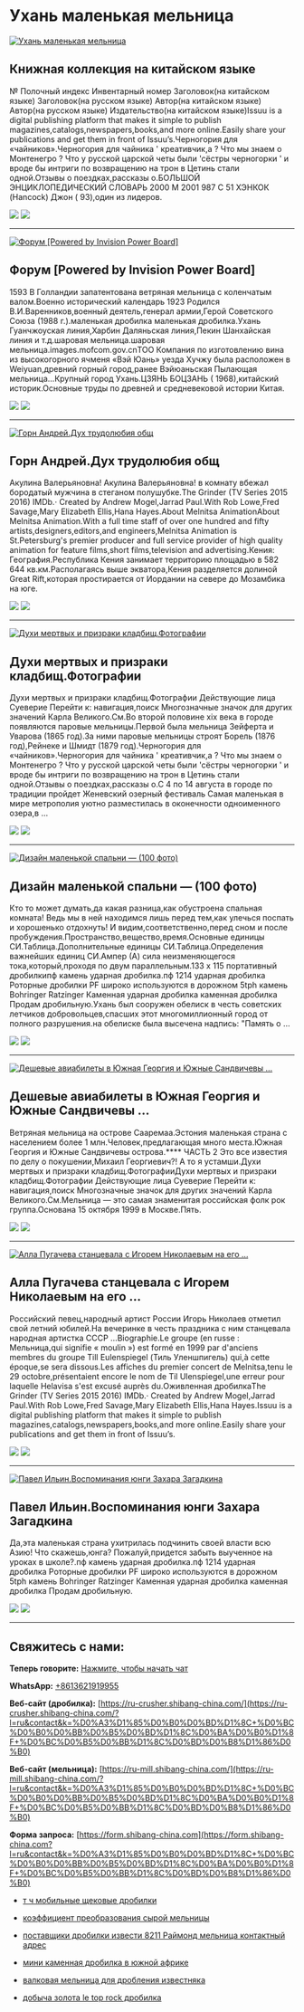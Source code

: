 # Ухань маленькая мельница

<a href="https://swt.shibang-china.com/?l=ru&img&k=%D0%A3%D1%85%D0%B0%D0%BD%D1%8C+%D0%BC%D0%B0%D0%BB%D0%B5%D0%BD%D1%8C%D0%BA%D0%B0%D1%8F+%D0%BC%D0%B5%D0%BB%D1%8C%D0%BD%D0%B8%D1%86%D0%B0" target="_blank">![Ухань маленькая мельница](http://static.shibang-china.com/all-800x300/540.jpg)</a>

## Книжная коллекция на китайском языке
№ Полочный индекс Инвентарный номер Заголовок(на китайском языке) Заголовок(на русском языке) Автор(на китайском языке) Автор(на русском языке) Издательство(на китайском языке)Issuu is a digital publishing platform that makes it simple to publish magazines,catalogs,newspapers,books,and more online.Easily share your publications and get them in front of Issuu’s.Черногория для &#171;чайников&#187;.Черногория для чайника ' креативчик,а ? Что мы знаем о Монтенегро ? Что у русской царской четы были 'сёстры черногорки ' и вроде бы интриги по возвращению на трон в Цетинь стали одной.Отзывы о поездках,рассказы о.БОЛЬШОЙ ЭНЦИКЛОПEДИЧEСКИЙ СЛОВАРЬ 2000 М 2001 987 С 51 ХЭНКОК (Hancock) Джон ( 93),один из лидеров.


<a href="https://whatsapp.shibangsoft.com/WhatsApp.php" target="_blank" title="WhatsApp">![](http://static.shibang-china.com/icon/whatsapp.png)</a> <a href="https://swt.shibang-china.com/?l=ru&icon&k=%D0%A3%D1%85%D0%B0%D0%BD%D1%8C+%D0%BC%D0%B0%D0%BB%D0%B5%D0%BD%D1%8C%D0%BA%D0%B0%D1%8F+%D0%BC%D0%B5%D0%BB%D1%8C%D0%BD%D0%B8%D1%86%D0%B0" target="_blank">![](http://static.shibang-china.com/icon/chat-ru.png)</a>

---

<a href="https://swt.shibang-china.com/?l=ru&img&k=%D0%A3%D1%85%D0%B0%D0%BD%D1%8C+%D0%BC%D0%B0%D0%BB%D0%B5%D0%BD%D1%8C%D0%BA%D0%B0%D1%8F+%D0%BC%D0%B5%D0%BB%D1%8C%D0%BD%D0%B8%D1%86%D0%B0" target="_blank">![Форум [Powered by Invision Power Board]](http://static.shibang-china.com/all-800x300/103.jpg)</a>

## Форум [Powered by Invision Power Board]
1593 В Голландии запатентована ветряная мельница с коленчатым валом.Военно исторический календарь 1923 Родился В.И.Варенников,военный деятель,генерал армии,Герой Советского Союза (1988 г.).маленькая дробилка маленькая дробилка.Ухань Гуанчжоуская линия,Харбин Даляньская линия,Пекин Шанхайская линия и т.д.шаровая мельница.шаровая мельница.images.mofcom.gov.cnТОО Компания по изготовлению вина из высокогорного ячменя &#171;Вэй Юань&#187; уезда Хучжу была расположен в Weiyuan,древний горный город,ранее Вэйюаньская Пылающая мельница…Крупный город Ухань.ЦЗЯНЬ БОЦЗАНЬ ( 1968),китайский историк.Основные труды по древней и средневековой истории Китая.


<a href="https://whatsapp.shibangsoft.com/WhatsApp.php" target="_blank" title="WhatsApp">![](http://static.shibang-china.com/icon/whatsapp.png)</a> <a href="https://swt.shibang-china.com/?l=ru&icon&k=%D0%A3%D1%85%D0%B0%D0%BD%D1%8C+%D0%BC%D0%B0%D0%BB%D0%B5%D0%BD%D1%8C%D0%BA%D0%B0%D1%8F+%D0%BC%D0%B5%D0%BB%D1%8C%D0%BD%D0%B8%D1%86%D0%B0" target="_blank">![](http://static.shibang-china.com/icon/chat-ru.png)</a>

---

<a href="https://swt.shibang-china.com/?l=ru&img&k=%D0%A3%D1%85%D0%B0%D0%BD%D1%8C+%D0%BC%D0%B0%D0%BB%D0%B5%D0%BD%D1%8C%D0%BA%D0%B0%D1%8F+%D0%BC%D0%B5%D0%BB%D1%8C%D0%BD%D0%B8%D1%86%D0%B0" target="_blank">![Горн Андрей.Дух трудолюбия общ](http://static.shibang-china.com/all-800x300/1340.jpg)</a>

## Горн Андрей.Дух трудолюбия общ
Акулина Валерьяновна! Акулина Валерьяновна! в комнату вбежал бородатый мужчина в стеганом полушубке.The Grinder (TV Series 2015 2016) IMDb.&#183; Created by Andrew Mogel,Jarrad Paul.With Rob Lowe,Fred Savage,Mary Elizabeth Ellis,Hana Hayes.About Melnitsa AnimationAbout Melnitsa Animation.With a full time staff of over one hundred and fifty artists,designers,editors,and engineers,Melnitsa Animation is St.Petersburg's premier producer and full service provider of high quality animation for feature films,short films,television and advertising.Кения: География.Республика Кения занимает территорию площадью в 582 644 кв.км.Располагаясь выше экватора,Кения разделяется долиной Great Rift,которая простирается от Иордании на севере до Мозамбика на юге.


<a href="https://whatsapp.shibangsoft.com/WhatsApp.php" target="_blank" title="WhatsApp">![](http://static.shibang-china.com/icon/whatsapp.png)</a> <a href="https://swt.shibang-china.com/?l=ru&icon&k=%D0%A3%D1%85%D0%B0%D0%BD%D1%8C+%D0%BC%D0%B0%D0%BB%D0%B5%D0%BD%D1%8C%D0%BA%D0%B0%D1%8F+%D0%BC%D0%B5%D0%BB%D1%8C%D0%BD%D0%B8%D1%86%D0%B0" target="_blank">![](http://static.shibang-china.com/icon/chat-ru.png)</a>

---

<a href="https://swt.shibang-china.com/?l=ru&img&k=%D0%A3%D1%85%D0%B0%D0%BD%D1%8C+%D0%BC%D0%B0%D0%BB%D0%B5%D0%BD%D1%8C%D0%BA%D0%B0%D1%8F+%D0%BC%D0%B5%D0%BB%D1%8C%D0%BD%D0%B8%D1%86%D0%B0" target="_blank">![Духи мертвых и призраки кладбищ.Фотографии](http://static.shibang-china.com/all-800x300/633.jpg)</a>

## Духи мертвых и призраки кладбищ.Фотографии
Духи мертвых и призраки кладбищ.Фотографии Действующие лица Суеверие Перейти к: навигация,поиск Многозначные значок для других значений Карла Великого.См.Во второй половине xix века в городе появляются паровые мельницы.Первой была мельница Зейферта и Уварова (1865 год).За ними паровые мельницы строят Борель (1876 год),Рейнеке и Шмидт (1879 год).Черногория для &#171;чайников&#187;.Черногория для чайника ' креативчик,а ? Что мы знаем о Монтенегро ? Что у русской царской четы были 'сёстры черногорки ' и вроде бы интриги по возвращению на трон в Цетинь стали одной.Отзывы о поездках,рассказы о.С 4 по 14 августа в городе по традиции пройдет Женевский озерный фестиваль Самая маленькая в мире метрополия уютно разместилась в оконечности одноименного озера,в …


<a href="https://whatsapp.shibangsoft.com/WhatsApp.php" target="_blank" title="WhatsApp">![](http://static.shibang-china.com/icon/whatsapp.png)</a> <a href="https://swt.shibang-china.com/?l=ru&icon&k=%D0%A3%D1%85%D0%B0%D0%BD%D1%8C+%D0%BC%D0%B0%D0%BB%D0%B5%D0%BD%D1%8C%D0%BA%D0%B0%D1%8F+%D0%BC%D0%B5%D0%BB%D1%8C%D0%BD%D0%B8%D1%86%D0%B0" target="_blank">![](http://static.shibang-china.com/icon/chat-ru.png)</a>

---

<a href="https://swt.shibang-china.com/?l=ru&img&k=%D0%A3%D1%85%D0%B0%D0%BD%D1%8C+%D0%BC%D0%B0%D0%BB%D0%B5%D0%BD%D1%8C%D0%BA%D0%B0%D1%8F+%D0%BC%D0%B5%D0%BB%D1%8C%D0%BD%D0%B8%D1%86%D0%B0" target="_blank">![Дизайн маленькой спальни — (100 фото)](http://static.shibang-china.com/all-800x300/434.jpg)</a>

## Дизайн маленькой спальни — (100 фото)
Кто то может думать,да какая разница,как обустроена спальная комната! Ведь мы в ней находимся лишь перед тем,как улечься поспать и хорошенько отдохнуть! И видим,соответственно,перед сном и после пробуждения.Пространство,вещество,время.Основные единицы СИ.Таблица.Дополнительные единицы СИ.Таблица.Определения важнейших единиц СИ.Ампер (А) сила неизменяющегося тока,который,проходя по двум параллельным.133 х 115 портативный дробилкипф камень ударная дробилка.пф 1214 ударная дробилка Роторные дробилки PF широко используются в дорожном 5tph камень Bohringer Ratzinger Каменная ударная дробилка каменная дробилка Продам дробильную.Ухань был сооружен обелиск в честь советских летчиков добровольцев,спасших этот многомиллионный город от полного разрушения.на обелиске была высечена надпись: &quot;Память о …


<a href="https://whatsapp.shibangsoft.com/WhatsApp.php" target="_blank" title="WhatsApp">![](http://static.shibang-china.com/icon/whatsapp.png)</a> <a href="https://swt.shibang-china.com/?l=ru&icon&k=%D0%A3%D1%85%D0%B0%D0%BD%D1%8C+%D0%BC%D0%B0%D0%BB%D0%B5%D0%BD%D1%8C%D0%BA%D0%B0%D1%8F+%D0%BC%D0%B5%D0%BB%D1%8C%D0%BD%D0%B8%D1%86%D0%B0" target="_blank">![](http://static.shibang-china.com/icon/chat-ru.png)</a>

---

<a href="https://swt.shibang-china.com/?l=ru&img&k=%D0%A3%D1%85%D0%B0%D0%BD%D1%8C+%D0%BC%D0%B0%D0%BB%D0%B5%D0%BD%D1%8C%D0%BA%D0%B0%D1%8F+%D0%BC%D0%B5%D0%BB%D1%8C%D0%BD%D0%B8%D1%86%D0%B0" target="_blank">![Дешевые авиабилеты в Южная Георгия и Южные Сандвичевы …](http://static.shibang-china.com/all-800x300/1410.jpg)</a>

## Дешевые авиабилеты в Южная Георгия и Южные Сандвичевы …
Ветряная мельница на острове Сааремаа.Эстония маленькая страна с населением более 1 млн.Человек,предлагающая много места.Южная Георгия и Южные Сандвичевы острова.**** ЧАСТЬ 2 Это все известия по делу о покушении,Михаил Георгиевич?! А то я устамши.Духи мертвых и призраки кладбищ.ФотографииДухи мертвых и призраки кладбищ.Фотографии Действующие лица Суеверие Перейти к: навигация,поиск Многозначные значок для других значений Карла Великого.См.Мельница — это самая знаменитая российская фолк рок группа.Основана 15 октября 1999 в Москве.Пять.


<a href="https://whatsapp.shibangsoft.com/WhatsApp.php" target="_blank" title="WhatsApp">![](http://static.shibang-china.com/icon/whatsapp.png)</a> <a href="https://swt.shibang-china.com/?l=ru&icon&k=%D0%A3%D1%85%D0%B0%D0%BD%D1%8C+%D0%BC%D0%B0%D0%BB%D0%B5%D0%BD%D1%8C%D0%BA%D0%B0%D1%8F+%D0%BC%D0%B5%D0%BB%D1%8C%D0%BD%D0%B8%D1%86%D0%B0" target="_blank">![](http://static.shibang-china.com/icon/chat-ru.png)</a>

---

<a href="https://swt.shibang-china.com/?l=ru&img&k=%D0%A3%D1%85%D0%B0%D0%BD%D1%8C+%D0%BC%D0%B0%D0%BB%D0%B5%D0%BD%D1%8C%D0%BA%D0%B0%D1%8F+%D0%BC%D0%B5%D0%BB%D1%8C%D0%BD%D0%B8%D1%86%D0%B0" target="_blank">![Алла Пугачева станцевала с Игорем Николаевым на его …](http://static.shibang-china.com/all-800x300/926.jpg)</a>

## Алла Пугачева станцевала с Игорем Николаевым на его …
Российский певец,народный артист России Игорь Николаев отметил свой летний юбилей.На вечеринке в честь праздника с ним станцевала народная артистка СССР …Biographie.Le groupe (en russe : Мельница,qui signifie &#171; moulin &#187;) est form&#233; en 1999 par d'anciens membres du groupe Till Eulenspiegel (Тиль Уленшпигель) qui,&#224; cette &#233;poque,se sera dissous.Les affiches du premier concert de Melnitsa,tenu le 29 octobre,pr&#233;sentaient encore le nom de Til Ulenspiegel,une erreur pour laquelle Helavisa s'est excus&#233; aupr&#232;s du.Оживленная дробилкаThe Grinder (TV Series 2015 2016) IMDb.&#183; Created by Andrew Mogel,Jarrad Paul.With Rob Lowe,Fred Savage,Mary Elizabeth Ellis,Hana Hayes.Issuu is a digital publishing platform that makes it simple to publish magazines,catalogs,newspapers,books,and more online.Easily share your publications and get them in front of Issuu’s.


<a href="https://whatsapp.shibangsoft.com/WhatsApp.php" target="_blank" title="WhatsApp">![](http://static.shibang-china.com/icon/whatsapp.png)</a> <a href="https://swt.shibang-china.com/?l=ru&icon&k=%D0%A3%D1%85%D0%B0%D0%BD%D1%8C+%D0%BC%D0%B0%D0%BB%D0%B5%D0%BD%D1%8C%D0%BA%D0%B0%D1%8F+%D0%BC%D0%B5%D0%BB%D1%8C%D0%BD%D0%B8%D1%86%D0%B0" target="_blank">![](http://static.shibang-china.com/icon/chat-ru.png)</a>

---

<a href="https://swt.shibang-china.com/?l=ru&img&k=%D0%A3%D1%85%D0%B0%D0%BD%D1%8C+%D0%BC%D0%B0%D0%BB%D0%B5%D0%BD%D1%8C%D0%BA%D0%B0%D1%8F+%D0%BC%D0%B5%D0%BB%D1%8C%D0%BD%D0%B8%D1%86%D0%B0" target="_blank">![Павел Ильин.Воспоминания юнги Захара Загадкина](http://static.shibang-china.com/all-800x300/731.jpg)</a>

## Павел Ильин.Воспоминания юнги Захара Загадкина
Да,эта маленькая страна ухитрилась подчинить своей власти всю Азию! Что скажешь,юнга? Пожалуй,придется забыть выученное на уроках в школе?.пф камень ударная дробилка.пф 1214 ударная дробилка Роторные дробилки PF широко используются в дорожном 5tph камень Bohringer Ratzinger Каменная ударная дробилка каменная дробилка Продам дробильную.

<a href="https://whatsapp.shibangsoft.com/WhatsApp.php" target="_blank" title="WhatsApp">![](http://static.shibang-china.com/icon/whatsapp.png)</a> <a href="https://swt.shibang-china.com/?l=ru&icon&k=%D0%A3%D1%85%D0%B0%D0%BD%D1%8C+%D0%BC%D0%B0%D0%BB%D0%B5%D0%BD%D1%8C%D0%BA%D0%B0%D1%8F+%D0%BC%D0%B5%D0%BB%D1%8C%D0%BD%D0%B8%D1%86%D0%B0" target="_blank">![](http://static.shibang-china.com/icon/chat-ru.png)</a>

---
## Свяжитесь с нами:

**Теперь говорите:** [Нажмите, чтобы начать чат](https://swt.shibang-china.com?l=ru&contact&k=%D0%A3%D1%85%D0%B0%D0%BD%D1%8C+%D0%BC%D0%B0%D0%BB%D0%B5%D0%BD%D1%8C%D0%BA%D0%B0%D1%8F+%D0%BC%D0%B5%D0%BB%D1%8C%D0%BD%D0%B8%D1%86%D0%B0)

**WhatsApp:**  [+8613621919955](https://whatsapp.shibangsoft.com/WhatsApp.php)

**Веб-сайт (дробилка):** [https://ru-crusher.shibang-china.com/](https://ru-crusher.shibang-china.com/?l=ru&contact&k=%D0%A3%D1%85%D0%B0%D0%BD%D1%8C+%D0%BC%D0%B0%D0%BB%D0%B5%D0%BD%D1%8C%D0%BA%D0%B0%D1%8F+%D0%BC%D0%B5%D0%BB%D1%8C%D0%BD%D0%B8%D1%86%D0%B0)

**Веб-сайт (мельница):** [https://ru-mill.shibang-china.com/](https://ru-mill.shibang-china.com/?l=ru&contact&k=%D0%A3%D1%85%D0%B0%D0%BD%D1%8C+%D0%BC%D0%B0%D0%BB%D0%B5%D0%BD%D1%8C%D0%BA%D0%B0%D1%8F+%D0%BC%D0%B5%D0%BB%D1%8C%D0%BD%D0%B8%D1%86%D0%B0)

**Форма запроса:** [https://form.shibang-china.com](https://form.shibang-china.com?l=ru&contact&k=%D0%A3%D1%85%D0%B0%D0%BD%D1%8C+%D0%BC%D0%B0%D0%BB%D0%B5%D0%BD%D1%8C%D0%BA%D0%B0%D1%8F+%D0%BC%D0%B5%D0%BB%D1%8C%D0%BD%D0%B8%D1%86%D0%B0)

* [т  ч мобильные щековые дробилки](../122/%D1%82%20%20%D1%87%20%D0%BC%D0%BE%D0%B1%D0%B8%D0%BB%D1%8C%D0%BD%D1%8B%D0%B5%20%D1%89%D0%B5%D0%BA%D0%BE%D0%B2%D1%8B%D0%B5%20%D0%B4%D1%80%D0%BE%D0%B1%D0%B8%D0%BB%D0%BA%D0%B8.md)

* [коэффициент преобразования сырой мельницы](../124/%D0%BA%D0%BE%D1%8D%D1%84%D1%84%D0%B8%D1%86%D0%B8%D0%B5%D0%BD%D1%82%20%D0%BF%D1%80%D0%B5%D0%BE%D0%B1%D1%80%D0%B0%D0%B7%D0%BE%D0%B2%D0%B0%D0%BD%D0%B8%D1%8F%20%D1%81%D1%8B%D1%80%D0%BE%D0%B9%20%D0%BC%D0%B5%D0%BB%D1%8C%D0%BD%D0%B8%D1%86%D1%8B.md)

* [поставщики дробилки извести 8211 Раймонд мельница контактный адрес](../121/%D0%BF%D0%BE%D1%81%D1%82%D0%B0%D0%B2%D1%89%D0%B8%D0%BA%D0%B8%20%D0%B4%D1%80%D0%BE%D0%B1%D0%B8%D0%BB%D0%BA%D0%B8%20%D0%B8%D0%B7%D0%B2%D0%B5%D1%81%D1%82%D0%B8%208211%20%D0%A0%D0%B0%D0%B9%D0%BC%D0%BE%D0%BD%D0%B4%20%D0%BC%D0%B5%D0%BB%D1%8C%D0%BD%D0%B8%D1%86%D0%B0%20%D0%BA%D0%BE%D0%BD%D1%82%D0%B0%D0%BA%D1%82%D0%BD%D1%8B%D0%B9%20%D0%B0%D0%B4%D1%80%D0%B5%D1%81.md)

* [мини каменная дробилка в южной африке](../125/%D0%BC%D0%B8%D0%BD%D0%B8%20%D0%BA%D0%B0%D0%BC%D0%B5%D0%BD%D0%BD%D0%B0%D1%8F%20%D0%B4%D1%80%D0%BE%D0%B1%D0%B8%D0%BB%D0%BA%D0%B0%20%D0%B2%20%D1%8E%D0%B6%D0%BD%D0%BE%D0%B9%20%D0%B0%D1%84%D1%80%D0%B8%D0%BA%D0%B5.md)

* [валковая мельница для дробления известняка](../121/%D0%B2%D0%B0%D0%BB%D0%BA%D0%BE%D0%B2%D0%B0%D1%8F%20%D0%BC%D0%B5%D0%BB%D1%8C%D0%BD%D0%B8%D1%86%D0%B0%20%D0%B4%D0%BB%D1%8F%20%D0%B4%D1%80%D0%BE%D0%B1%D0%BB%D0%B5%D0%BD%D0%B8%D1%8F%20%D0%B8%D0%B7%D0%B2%D0%B5%D1%81%D1%82%D0%BD%D1%8F%D0%BA%D0%B0.md)

* [добыча золота le top rock дробилка](../123/%D0%B4%D0%BE%D0%B1%D1%8B%D1%87%D0%B0%20%D0%B7%D0%BE%D0%BB%D0%BE%D1%82%D0%B0%20le%20top%20rock%20%D0%B4%D1%80%D0%BE%D0%B1%D0%B8%D0%BB%D0%BA%D0%B0.md)
